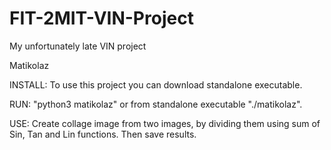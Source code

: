 # FIT-2MIT-VIN-Project
My unfortunately late VIN project

Matikolaz

INSTALL: To use this project you can download standalone executable.

RUN: "python3 matikolaz" or from standalone executable "./matikolaz".

USE: Create collage image from two images, by dividing them using sum of Sin, Tan and Lin functions. Then save results.

